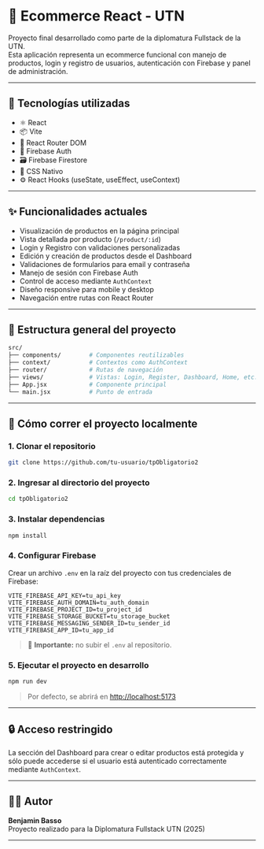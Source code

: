 
# 🛒 Ecommerce React - UTN

Proyecto final desarrollado como parte de la diplomatura Fullstack de la UTN.  
Esta aplicación representa un ecommerce funcional con manejo de productos, login y registro de usuarios, autenticación con Firebase y panel de administración.

---

## 🚀 Tecnologías utilizadas

- ⚛️ React
- 📦 Vite
- 🔁 React Router DOM
- 🔐 Firebase Auth
- 🗃️ Firebase Firestore
- 💅 CSS Nativo
- ⚙️ React Hooks (useState, useEffect, useContext)

---

## ✨ Funcionalidades actuales

- Visualización de productos en la página principal
- Vista detallada por producto (`/product/:id`)
- Login y Registro con validaciones personalizadas
- Edición y creación de productos desde el Dashboard
- Validaciones de formularios para email y contraseña
- Manejo de sesión con Firebase Auth
- Control de acceso mediante `AuthContext`
- Diseño responsive para mobile y desktop
- Navegación entre rutas con React Router

---

## 📁 Estructura general del proyecto

```bash
src/
├── components/        # Componentes reutilizables
├── context/           # Contextos como AuthContext
├── router/            # Rutas de navegación
├── views/             # Vistas: Login, Register, Dashboard, Home, etc.
├── App.jsx            # Componente principal
└── main.jsx           # Punto de entrada
```

---

## 🧪 Cómo correr el proyecto localmente

### 1. Clonar el repositorio

```bash
git clone https://github.com/tu-usuario/tpObligatorio2

```

### 2. Ingresar al directorio del proyecto

```bash
cd tpObligatorio2
```

### 3. Instalar dependencias

```bash
npm install
```

### 4. Configurar Firebase

Crear un archivo `.env` en la raíz del proyecto con tus credenciales de Firebase:

```
VITE_FIREBASE_API_KEY=tu_api_key
VITE_FIREBASE_AUTH_DOMAIN=tu_auth_domain
VITE_FIREBASE_PROJECT_ID=tu_project_id
VITE_FIREBASE_STORAGE_BUCKET=tu_storage_bucket
VITE_FIREBASE_MESSAGING_SENDER_ID=tu_sender_id
VITE_FIREBASE_APP_ID=tu_app_id
```

> 🔐 **Importante:** no subir el `.env` al repositorio.

### 5. Ejecutar el proyecto en desarrollo

```bash
npm run dev
```

> Por defecto, se abrirá en [http://localhost:5173](http://localhost:5173)

---

## 🔒 Acceso restringido

La sección del Dashboard para crear o editar productos está protegida y sólo puede accederse si el usuario está autenticado correctamente mediante `AuthContext`.

---

## 🧑‍💻 Autor

**Benjamin Basso**  
Proyecto realizado para la Diplomatura Fullstack UTN (2025)

---
